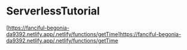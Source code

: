 # ServerlessTutorial

[https://fanciful-begonia-da9392.netlify.app/.netlify/functions/getTime]https://fanciful-begonia-da9392.netlify.app/.netlify/functions/getTime